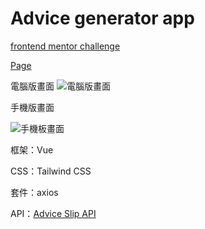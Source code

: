 # Advice generator app

[frontend mentor challenge](https://www.frontendmentor.io/challenges/advice-generator-app-QdUG-13db)

[Page](https://a733181.github.io/advice-generator-app-main/)

電腦版畫面
![電腦版畫面](https://a733181.github.io/advice-generator-app-main/README-img/desktop.JPG)

手機版畫面

![手機板畫面](https://a733181.github.io/advice-generator-app-main/README-img/mobile.JPG)

框架：Vue

CSS：Tailwind CSS

套件：axios

API：[Advice Slip API](https://api.adviceslip.com)

